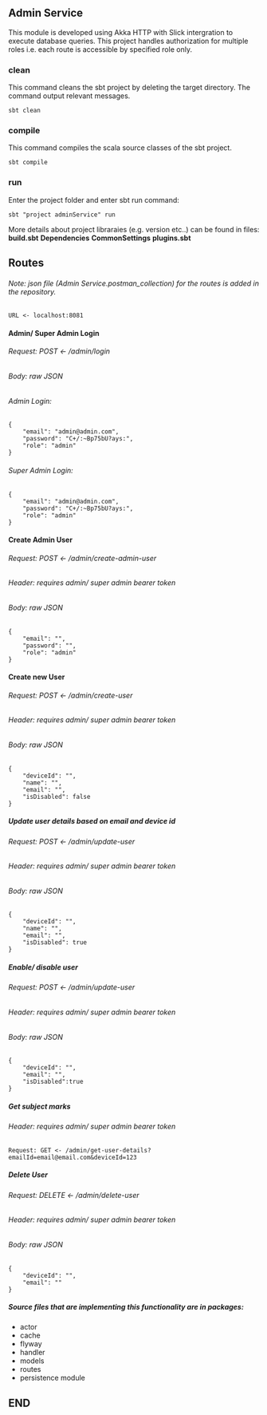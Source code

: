 ## Admin Service

This module is developed using Akka HTTP with Slick intergration to execute database queries.
This project handles authorization for multiple roles i.e. each route is accessible by specified role only.

### clean

This command cleans the sbt project by deleting the target directory. The command output relevant messages.
````
sbt clean
````

### compile

This command compiles the scala source classes of the sbt project.
````
sbt compile
````
### run

Enter the project folder and enter sbt run command:
````
sbt "project adminService" run
````

More details about project libraraies (e.g. version etc..) can be found in files:
**build.sbt**
**Dependencies**
**CommonSettings**
**plugins.sbt**


## Routes

###### Note: json file (Admin Service.postman_collection) for the routes is added in the repository.


````
URL <- localhost:8081
````


#### Admin/ Super Admin Login
###### Request: POST <- /admin/login
###### Body: raw JSON

###### Admin Login:

````
{
    "email": "admin@admin.com",
    "password": "C+/:~Bp75bU?ays:",
    "role": "admin"
}
````

###### Super Admin Login:

````
{
    "email": "admin@admin.com",
    "password": "C+/:~Bp75bU?ays:",
    "role": "admin"
}
````

#### Create Admin User
###### Request: POST <- /admin/create-admin-user
###### Header: requires admin/ super admin bearer token
###### Body: raw JSON
````
{
    "email": "",
    "password": "",
    "role": "admin"
}
````

#### Create new User
###### Request: POST <- /admin/create-user
###### Header: requires admin/ super admin bearer token
###### Body: raw JSON
````
{
    "deviceId": "",
    "name": "",
    "email": "",
    "isDisabled": false
}
````

##### Update user details based on email and device id
###### Request: POST <- /admin/update-user
###### Header: requires admin/ super admin bearer token
###### Body: raw JSON
````
{
    "deviceId": "",
    "name": "",
    "email": "",
    "isDisabled": true
}
````

##### Enable/ disable user
###### Request: POST <- /admin/update-user
###### Header: requires admin/ super admin bearer token
###### Body: raw JSON

````
{
    "deviceId": "",
    "email": "",
    "isDisabled":true
}
````

##### Get subject marks
###### Header: requires admin/ super admin bearer token
````
Request: GET <- /admin/get-user-details?emailId=email@email.com&deviceId=123
````

##### Delete User
###### Request: DELETE <- /admin/delete-user
###### Header: requires admin/ super admin bearer token
###### Body: raw JSON

````
{
    "deviceId": "",
    "email": ""
}
````

##### Source files that are implementing this functionality are in packages:
* actor
* cache
* flyway
* handler
* models
* routes
* persistence module

## END
